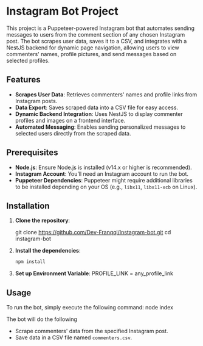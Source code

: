# Instagram Bot Project

This project is a Puppeteer-powered Instagram bot that automates sending messages to users from the comment section of any chosen Instagram post. The bot scrapes user data, saves it to a CSV, and integrates with a NestJS backend for dynamic page navigation, allowing users to view commenters' names, profile pictures, and send messages based on selected profiles.

## Features

- **Scrapes User Data**: Retrieves commenters' names and profile links from Instagram posts.
- **Data Export**: Saves scraped data into a CSV file for easy access.
- **Dynamic Backend Integration**: Uses NestJS to display commenter profiles and images on a frontend interface.
- **Automated Messaging**: Enables sending personalized messages to selected users directly from the scraped data.

## Prerequisites

- **Node.js**: Ensure Node.js is installed (v14.x or higher is recommended).
- **Instagram Account**: You’ll need an Instagram account to run the bot.
- **Puppeteer Dependencies**: Puppeteer might require additional libraries to be installed depending on your OS (e.g., `libx11`, `libx11-xcb` on Linux).

## Installation

1. **Clone the repository**:
   
   git clone https://github.com/Dev-Franqqi/Instagram-bot.git
   cd instagram-bot

2. **Install the dependencies**:
    ```bash 
    npm install

3. **Set up Environment Variable**:
    PROFILE_LINK = any_profile_link

## Usage

To run the bot, simply execute the following command:
node index

The bot will do the following

- Scrape commenters' data from the specified Instagram post.
- Save data in a CSV file named `commenters.csv`.


